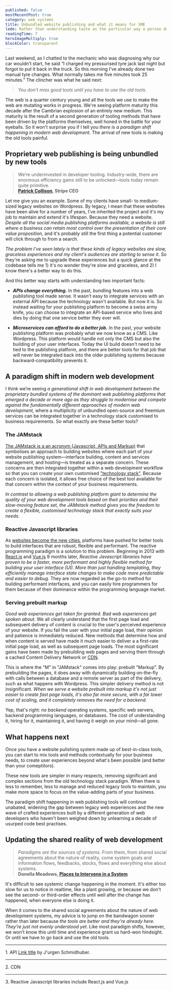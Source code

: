 ```yaml
---
published: false
mostRecentPost: true
category: web systems
title: Unbundled website publishing and what it means for SME
lede: Rather than understanding taste as the particular way a person does a thing, I will argue that it is a measurement of how well a person is able to see and act within a problem space. When business hinges on the user experience and how products make people feel, success or failure is often a matter of taste.
readingTime: 7
heroImageMultiply: true
blockColor: transparent
---
```


<!-- Build better websites with Reactive Javascript and the JAMstack -->

Last weekend, as I chatted to the mechanic who was diagnosing why our car wouldn’t start, he said “I charged my pressurised tyre jack last night but forgot to put it back in the truck. So this morning I’ve already done two manual tyre changes. What normally takes me five minutes took 25 minutes.” The clincher was what he said next:

> _You don’t miss good tools until you have to use the old tools._

The web is a quarter century young and all the tools we use to make the web are mutating works in progress. We're seeing platform maturity this decade after the Cambrian explosion of an entirely new medium. This maturity is the result of a second generation of tooling methods that have been driven by the platforms themselves, well honed in the battle for your eyeballs. So it won't surprise you if I tell you _there is a paradigm shift happening in modern web development_. The arrival of new tools is making the old tools painful.

<!-- ## The best tools for the job are ever-sharpening themselves -->
<!-- ## The platform wars spawned better tools -->
<!-- ## Proprietary web publishing has been unbundled by the platform wars -->
## Proprietary web publishing is being unbundled by new tools

> We’re underinvested in developer tooling. Industry-wide, there are enormous efficiency gains still to be unlocked—tools today remain quite primitive.<br>**[Patrick Collison](https://twitter.com/patrickc/status/1100075444962033664?s=12), Stripe CEO**

<!-- ## Proprietary bundled legacy systems are being unbundled -->
<!-- ## Proprietary web publishing is being unbundled -->

Let me give you an example. Some of my clients have small- to medium-sized legacy websites on Wordpress. By legacy, I mean that these websites have been alive for a number of years, I've inherited the project and it's my job to maintain and extend it's lifespan. Because they need a website. _Despite all the social media publishing platforms available, a website is still where a business can retain most control over the presentation of their core value proposition,_ and it's probably still the first thing a potential customer will click through to from a search.

_The problem I've seen lately is that these kinds of legacy websites are slow, graceless experiences and my client's audiences are starting to sense it_. So they're asking me to upgrade these experiences but a quick glance at the codebase tells me 1) it's no wonder they're slow and graceless, and 2) I know there's a better way to do this.

And this better way starts with understanding two important facts:

- _**APIs change everything.**_ In the past, bundling features into a web publishing tool made sense. It wasn't easy to integrate services with an external API because the technology wasn't available. But now it is. So instead waiting for your publishing platform to become a swiss army knife, you can choose to integrate an API-based service who lives and dies by doing that one service better they ever will.

- _**Microservices can afford to do a better job.**_ In the past, your website publishing platform was probably what we now know as a CMS. Like Wordpress. This platform would handle not only the CMS but also the building of your user interfaces. Today the UI build doesn't need to be tied to the publishing platform, and there are better tools for that job that will never be integrated back into the older publishing systems because backward-compatibility prevents it.

<!-- with what originally made their system a success: they literally have too much legacy to overcome. -->

## A paradigm shift in modern web development

I think we’re seeing _a generational shift in web development between the proprietary bundled systems of the dominant web publishing platforms that emerged a decade or more ago as they struggle to modernise and compete against the fundamentally different approaches of modern web development,_ where a multiplicity of unbundled open-source and freemium services can be integrated together in a technology stack customised to business requirements. So what exactly are these better tools? 

<!-- ## The new tools—Reactive Javascript and the JAMstack -->
<!-- ## So what exactly are these better tools? -->
<!-- ## So what exactly are these better tools? -->

<!-- > And please, speak as you might to a young child, or a golden retriever. <br>**Jeremy Irons in [Margin Call](https://youtu.be/366DExfdQWM?t=53)** -->

<!-- unbundled dedicated API-based services -->

<!-- With the knowledge that proprietary web publishing systems can't compete with the quality and multitude of unbundled API services, let me introduce some new tools that will help you sidestep your legacy website and leverage this paradigm shift. -->

### The JAMstack

[The JAMstack is a an acronym (Javascript, APIs and Markup)](https://jamstack.org/) that symbolises an approach to building websites where each part of your website publishing system—interface building, content and services management, and hosting—is treated as a separate concern. These concerns are then integrated together within a web development workflow so that you can create your own customised ["technology stack"](https://mixpanel.com/topics/what-is-a-technology-stack/). Because each concern is isolated, it allows free choice of the best tool available for that concern within the context of your business requirements.

_In contrast to allowing a web publishing platform giant to determine the quality of your web development tools based on their priorities and their slow-moving feature set, the JAMstack method gives you the freedom to create a flexible, customised technology stack that exactly suits your needs_. 

<!-- By using an interchangeable set of tools, you can choose the best ones for the job. You never need wait for the best interests of a web publishing platform to match your best interests. -->

### Reactive Javascript libraries

As [websites become the new cities](https://pioneer.app/blog/2019-frontier-markets/), platforms have pushed for better tools to build interfaces that are robust, flexible and performant. The reactive programming paradigm is a solution to this problem. Beginning in 2013 with [React.js](https://reactjs.org/) and [Vue.js](https://vuejs.org/) 9 months later, _Reactive Javascript libraries have proven to be a faster, more performant and highly flexible method for building your user interface (UI). More than just handling templating, they efficiently manage interface state changes to make code more predictable and easier to debug._ They are now regarded as the go-to method for building performant interfaces, and you can easily hire programmers for them because of their dominance within the programming language market.

<!-- approachable, versatile, performant, maintainable, testable -->

<!-- Publishing houses like Squarespace, Wordpress, et al. now all use these Reactive Javascript libraries to build their CMS interfaces, but they don't build your resulting UI with it because they have too much invested in the backward compatibility of their legacy systems that got them success in the first place. -->

### Serving prebuilt markup

<!-- We have briefly discussed how APIs allow best-in-class services to be unbundled from platforms and integrated in a modular fashion.  -->

<!-- Consumers expect the near instant delivery of content in a satisfying and considerate experience. -->

_Good web experiences get taken for granted. Bad web experiences get spoken about._ We all clearly understand that the first page load and subsequent delivery of content is crucial to the user's perceived experience of your website. If you fail the user with your initial page load, their opinion and patience is immediately reduced. New methods that determine how and when content is served have made it much easier to deliver a a first-rate initial page load, as well as subsequent page loads. The most significant gains have been made by prebuilding web pages and serving them through a cached Content Delivery Network or [CDN](https://en.wikipedia.org/wiki/Content_delivery_network).

<!-- to progressively load the most apprent content first, or  -->

<!-- The process of serving your website can have less to do with the host itself—where the market itself is now better differentiated by the quality of administration interfaces than by the standardised quality of servers—than what's being served and how. -->

This is where the "M" in "JAMstack" comes into play: prebuilt "Markup". By prebuilding the pages, it does away with dynamically building on-the-fly with calls between a database and a remote server as part of the delivery, such as what happens with Wordpress. This simpler delivery method is not insignificant. _When we serve a website prebuilt into markup it's not just easier to create fast page loads, it's also far more secure, with a far lower cost of scaling, and it completely removes the need for a backend._ 

Yep, that's right: _no backend_ operating systems, specific web servers, backend programming languages, or databases. The cost of understanding it, hiring for it, maintaining it, and having it weigh on your mind—all gone.



<!-- Like outsourcing services to third parties through an API, publishing is also outsourced by [WebHooks](https://en.wikipedia.org/wiki/Webhook) that prebuild a completely new version of the website on every publish. -->

<!-- The JAMstack also allows for any kind of interface building tools. Which is where I always slot in a Reactive Javascript library for the capabilities it affords, as I've briefly described above. -->

<!-- ### Combine good tools allows new systems

Once you have a website pulishing system made up of best-in-class tools, you can start to mix tools and methods contextually to create user experiences beyond what's been possible. And because the tools being used

Some examples include:

- Statically generated (prebuilt) websites that turn into Single Page Applications (SPAs) after the intial page load -->

<!-- For example, by building the interface with Reactive Javascript library and statically generating the site, we can serve a website that loads as a static site  combining a JAMstack architecture  of this is , serving a website made of static prebuilt markup on first lookup, but once loaded, the Reactive Javascript library takes over, runnign the website as a Single Page Application where by the entire site is cached within the browser. This allows for a user experience of instant pages load with no call to the website host's server. -->

<!-- and this can be done readily with tools that have been battle-tested in production and aren't sitting behind platform subscription services. They're open-source!  -->

<!-- This is made possible, once again, by using a Reactive Javascript library to build the interface. -->

<!-- Note that many of my clients moving off their legacy platforms (yes, it's happening) have raised concerns about the SEO performance of Vue and React powered "static sites". Suffice to say that's a priority of the Javascript community, and there are . Keep in mind, it is in Google's best interests to handle these new web development methods, and they have been able to index Javascript-powered websites for a while now (links here.)

Perhaps the best guide I've read to handling SEO on Javascript static sites is by [Storyblok](https://www.storyblok.com/tp/seo-in-times-of-headless-cms-and-spa). I while be writing on the subject shortly, but until then, these guys are pros.

It's also worth noting that I'm not unveiling anything new here. Reactive Javascript libraries and the JAMstack aren't shiny new objects, but rather website development techniques I've been playing with since 2013. -->

<!-- ## This shift is an opportunity -->
<!-- ## Don't let hindsight become painful -->
## What happens next


Once you have a website pulishing system made up of best-in-class tools, you can start to mix tools and methods contextually for your business needs, to create user experiences beyond what's been possible (and better than your comeptitors). 

These new tools are simpler in many respects, removing significant and complex sections from the old technology stack paradigm. When there is less to remember, less to manage and reduced legacy tools to maintain, you make more space to focus on the value-adding parts of your business.

The paradigm shift happening in web publishing tools will continue unabated, widening the gap between legacy web experiences and the new wave of crafted experiences built by a different generation of web developers who haven't been weighed down by unlearning a decade of usurped code best practises.

<!-- such as creating a continually better user experience for your customers.  -->
<!-- - Static sites & SPAs -->
<!-- - SEO -->


<!-- After all, it's your shopfront in a digital city. -->

## Updating the shared reality of web development

> _Paradigms are the sources of systems._ From them, from shared social agreements about the nature of reality, come system goals and information flows, feedbacks, stocks, flows and everything else about systems.<br>**Donella Meadows, [Places to Intervene in a System](http://donellameadows.org/archives/leverage-points-places-to-intervene-in-a-system/)**

<!-- Instead of letting [VUCA](https://en.wikipedia.org/wiki/Volatility,_uncertainty,_complexity_and_ambiguity) take hold, and put off thinking about the terrible nightmare of upgrading yourwebsite again, think of it as a really big opportunity. _The tools are already here, they’re just not evenly understood._  -->

<!-- Better tools make better websites, and a better website should equate to a better customer service.  -->

It's difficult to see systemic change happening in the moment. It's either too slow for us to notice in realtime, like a plant growing, or because we don't see the second- or third-order effects until well after the change has happened, when everyone else is doing it.

<!-- and we find ourselves looking in the rearview mirror of hindsight. -->

When it comes to the shared social agreements about the nature of web development systems, my advice is to jump on the bandwagon sooner rather than later because _the tools are better and they're already here. They’re just not evenly understood yet._  Like most paradigm shifts, however, we won't know this until time and experience grant us hard-won hindsight. Or until we have to go back and use the old tools.

<!-- Better modern web development tools are here. They’re just not evenly understood. But when the new tools become proven and normalised within the culture, then reverting back to old tools will become, well, painful. Just like my mechanic explained. Why wait until it’s obviously painful? 

so that you can own a first class website experience without digging yourself into maintenance hell where you fear updating or publishing -->


<!-- ## RJ

They matter because they have proven to be a more productive method to building user interfaces. Reactive Javascript libraries make it much easier to write code that is modular, understandable, with less bugs. This means you spend less time managing problems and more time focussing on your business goals:

- When state management is handled _reactively_ within the library by it's virtual DOM engine, rather than being intermingled within the real DOM, you can write declarative code that is more predictable, easier to understand and easier to debug.
- Because we're using a scripting to language to build UI, we can write encapsulated components that manage their own state. And we can then compose them to make complex UIs. Any logic is written in JavaScript instead of templates, so we can easily pass rich data through the application and keep state out of the DOM.
- Reactive Javascript libraries are able to be rendered server-side. This does away with the historical complexity of old application frameworks that had huge setup and server management costs. And they were written in a completely different programming language, which you now don't need to learn or outsource for.
- Reactive Javascript can be adapted to any web technology: it’s modular. You can use it in VR as well as in a web page made of HTML. -->

<div class="HeadingSpace"><hr class="ParagraphSpace"><p class="fs-text-sm c-text-light"><span>1. API <a href="https://arxiv.org/abs/0812.4360">Link title</a> by J'urgen Schmidhuber.</span></p></div>

<div class=""><hr class="ParagraphSpace bg-transparent"><p class="fs-text-sm c-text-light"><span>2. CDN</span></p></div>

<div class=""><hr class="ParagraphSpace bg-transparent"><p class="fs-text-sm c-text-light"><span>3. Reactive Javascript libraries include React.js and Vue.js</span></p></div>

<!-- CMS
Reactive Javascript
JAMstack
UIs, the information that is displayed on your browser screen -->
